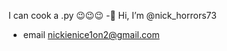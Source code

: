 I can cook a .py 😉😉😉
-👋 Hi, I’m @nick_horrors73
- email nickienice1on2@gmail.com

<!---
horrors73/horrors73 is a ✨ special ✨ repository because its `README.md` (this file) appears on your GitHub profile.
You can click the Preview link to take a look at your changes.
--->
